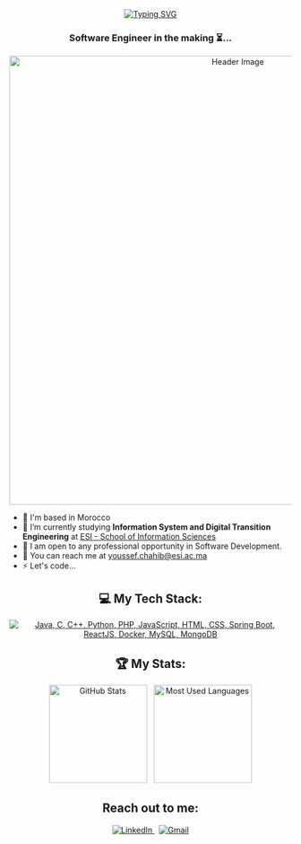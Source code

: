 <div align="center">
  <a href="https://git.io/typing-svg">
    <img src="https://readme-typing-svg.herokuapp.com?color=E30000&size=35&center=true&vCenter=true&width=900&lines=Hey!+👋+I'm+Youssef+CHAHIB;Welcome+to+my+GitHub+profile!" alt="Typing SVG">
  </a>
</div>
<div align="center">

  <h3><strong>Software Engineer</strong> in the making ⏳...</h3>

  <a href="https://github.com/YoussefChahib">
    <img src="assets/header2.gif" alt="Header Image" width="800" />
  </a>
  
</div>

<div align="left">
  <ul>
    <li>📍 I'm based in Morocco</li>
    <li>🔭 I’m currently studying <strong>Information System and Digital Transition Engineering</strong> at <a href="https://esi.ac.ma" target="_blank" rel="noreferrer">ESI - School of Information Sciences</a></li>
    <li>🔋 I am open to any professional opportunity in Software Development.</li>
    <li>📝 You can reach me at <a href="mailto:youssef.chahib@esi.ac.ma">youssef.chahib@esi.ac.ma</a></li>
    <li>⚡ Let's code...</li>
  </ul>
</div>

<div align="center">
  <h2>💻 My Tech Stack:</h2>
  <a href="https://skillicons.dev">
    <img src="https://skillicons.dev/icons?i=java,c,cpp,python,php,js,html,css,spring,react,docker,mysql,mongodb" alt="Java, C, C++, Python, PHP, JavaScript, HTML, CSS, Spring Boot, ReactJS, Docker, MySQL, MongoDB" />
  </a>
  
  <h2>🏆 My Stats:</h2>
<p>
  <img height="175" alt="GitHub Stats" src="https://github-readme-stats.vercel.app/api?username=YoussefChahib&show_icons=true&count_private=true&theme=dark" />&nbsp;&nbsp;
  <img height="175" alt="Most Used Languages" src="https://github-readme-stats.vercel.app/api/top-langs/?username=YoussefChahib&layout=compact&theme=dark" />
</p>


  
  <h2>Reach out to me:</h2>
  <a href="https://www.linkedin.com/in/youssef-chahib/" target="_blank" rel="noreferrer">
    <img src="https://skillicons.dev/icons?i=linkedin" alt="LinkedIn" />
  </a> &nbsp;
  <a href="mailto:youssefchahib6@gmail.com">
    <img src="https://skillicons.dev/icons?i=gmail" alt="Gmail" />
  </a>
</div>
